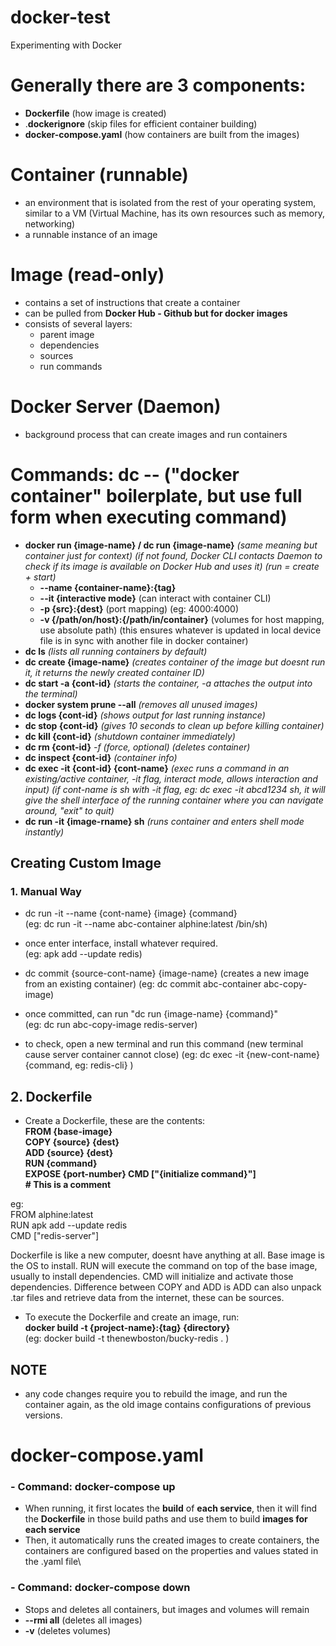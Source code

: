 # docker-test
Experimenting with Docker

# Generally there are 3 components:
- **Dockerfile**    (how image is created)
- .**dockerignore**    (skip files for efficient container building)
- **docker-compose.yaml**    (how containers are built from the images)

# **Container (runnable)**
- an environment that is isolated from the rest of your operating system, similar to a VM (Virtual Machine, has its own resources such as memory, networking)
- a runnable instance of an image

# **Image (read-only)**
- contains a set of instructions that create a container
- can be pulled from **Docker Hub - Github but for docker images**
- consists of several layers:
	- parent image
	- dependencies
	- sources
	- run commands

# **Docker Server (Daemon)**
- background process that can create images and run containers

# **Commands: dc -- ("docker container" boilerplate, but use full form when executing command)**
	
- **docker run {image-name} / dc run {image-name}**    *(same meaning but container just for context) (if not found, Docker CLI contacts Daemon to check if its image is available on Docker Hub and uses it) (run = create + start)*
	- **--name {container-name}:{tag}**  
	- **--it {interactive mode}**    (can interact with container CLI)  
	- **-p {src}:{dest}**    (port mapping) (eg: 4000:4000)
	- **-v {/path/on/host}:{/path/in/container}** (volumes for host mapping, use absolute path) (this ensures whatever is updated in local device file is in sync with another file in docker container)
- **dc ls**    *(lists all running containers by default)*
- **dc create {image-name}**     *(creates container of the image but doesnt run it, it returns the newly created container ID)*
- **dc start -a {cont-id}**    *(starts the container, -a attaches the output into the terminal)*
- **docker system prune --all**     *(removes all unused images)*
- **dc logs {cont-id}**    *(shows output for last running instance)*
- **dc stop {cont-id}**    *(gives 10 seconds to clean up before killing container)*
- **dc kill {cont-id}**    *(shutdown container immediately)*
- **dc rm {cont-id}**    *-f (force, optional)* *(deletes container)*
- **dc inspect {cont-id}**    *(container info)*
- **dc exec -it {cont-id} {cont-name}**    *(exec runs a command in an existing/active container, -it flag, interact mode, allows interaction and input)*    *(if cont-name is sh with -it flag, eg: dc exec -it abcd1234 sh, it will give the shell interface of the running container where you can navigate around, "exit" to quit)*
- **dc run -it {image-rname} sh**    *(runs container and enters shell mode instantly)*

## **Creating Custom Image**
### 1. **Manual Way**
- dc run -it --name {cont-name} {image} {command}     
(eg: dc run -it --name abc-container alphine:latest /bin/sh)

- once enter interface, install whatever required.    
(eg: apk add --update redis)

- dc commit {source-cont-name} {image-name}    (creates a new image from an existing container) 
(eg: dc commit abc-container abc-copy-image)

- once committed, can run "dc run {image-name} {command}"    
(eg: dc run abc-copy-image redis-server)

- to check, open a new terminal and run this command (new terminal cause server container cannot close)
(eg: dc exec -it {new-cont-name} {command, eg: redis-cli} )

## 2. Dockerfile
- Create a Dockerfile, these are the contents:  
**FROM {base-image}  
COPY {source} {dest}  
ADD {source} {dest}  
RUN {command}  
EXPOSE {port-number}
CMD \["{initialize command}"]  
\# This is a comment**  

eg:  
FROM alphine:latest  
RUN apk add --update redis   
CMD \["redis-server"]  

Dockerfile is like a new computer, doesnt have anything at all. Base image is the OS to install. RUN will execute the command on top of the base image, usually to install dependencies. CMD will initialize and activate those dependencies. Difference between COPY and ADD is ADD can also unpack .tar files and retrieve data from the internet, these can be sources.

- To execute the Dockerfile and create an image, run:  
**docker build -t {project-name}:{tag} {directory}**  
(eg: docker build -t thenewboston/bucky-redis . )

## NOTE
- any code changes require you to rebuild the image, and run the container again, as the old image contains configurations of previous versions.

# docker-compose.yaml
### - **Command:**    **docker-compose up**
- When running, it first locates the **build** of **each service**, then it will find the **Dockerfile** in those build paths and use them to build **images for each service**
- Then, it automatically runs the created images to create containers, the containers are configured based on the properties and values stated in the .yaml file\
### - **Command:**    **docker-compose down**
- Stops and deletes all containers, but images and volumes will remain
- **--rmi all**   (deletes all images)
- **-v**    (deletes volumes)
